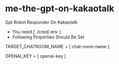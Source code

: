 # me-the-gpt-on-kakaotalk

Gpt Robot Responder On Kakaotalk 

* You need [ ./cred/.env ]
* Following Properties Should Be Set

TARGET_CHATROOM_NAME = [ chat-room-name ]

OPENAI_KEY = [ openai-key ]


